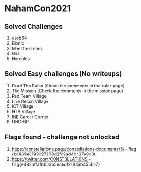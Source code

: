 # NahamCon2021

## Solved Challenges
1. esab64
1. Bionic
1. Meet the Team
1. Gus
1. Hercules

## Solved Easy challenges (No writeups)
1. Read The Rules (Check the comments in the rules page)
1. The Mission (Check the comments in the mission page)
1. Red Team Village
1. Live Recon Village
1. IOT Village
1. HTB Village
1. INE Career Corner
1. UHC-BR

## Flags found - challenge not unlocked
1. https://constellations.page/constellations-documents/5/ - flag {bd869e6193c27308d2fd3ad4b427e8c3}
1. https://twitter.com/C0NST3LLAT10NS - flag{e483bffafbb0db5eabc121846b455bc7}